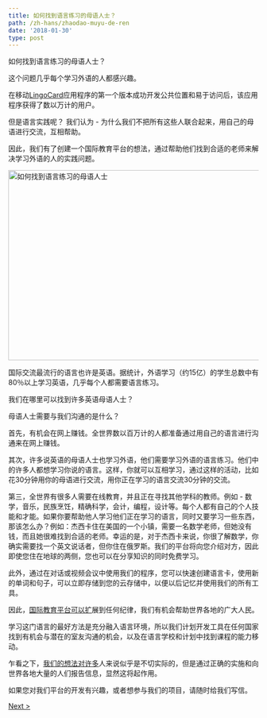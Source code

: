 ```yaml
---
title: 如何找到语言练习的母语人士？
path: /zh-hans/zhaodao-muyu-de-ren
date: '2018-01-30'
type: post
---
```


如何找到语言练习的母语人士？

这个问题几乎每个学习外语的人都感兴趣。

在移动<a href="https://zh-hans.lingocard.com/#free-mobile-app" target="_blank" rel="noopener">LingoCard</a>应用程序的第一个版本成功开发公共位置和易于访问后，该应用程序获得了数以万计的用户。

但是语言实践呢？ 我们认为 - 为什么我们不把所有这些人联合起来，用自己的母语进行交流，互相帮助。

因此，我们有了创建一个国际教育平台的想法，通过帮助他们找到合适的老师来解决学习外语的人的实践问题。

<img class="aligncenter wp-image-78 size-full" src="../images/platform/social-network.jpg" alt="如何找到语言练习的母语人士" width="628" height="383" />

国际交流最流行的语言也许是英语。据统计，外语学习（约15亿）的学生总数中有80％以上学习英语，几乎每个人都需要语言练习。

我们在哪里可以找到许多英语母语人士？

母语人士需要与我们沟通的是什么？

首先，有机会在网上赚钱。全世界数以百万计的人都准备通过用自己的语言进行沟通来在网上赚钱。

其次，许多说英语的母语人士也学习外语，他们需要学习外语的语言练习。他们中的许多人都想学习你说的语言。这样，你就可以互相学习，通过这样的活动，比如花30分钟用你的母语进行交流，用你正在学习的语言交流30分钟的交流。

第三，全世界有很多人需要在线教育，并且正在寻找其他学科的教师。例如 - 数学，音乐，民族烹饪，精确科学，会计，编程，设计等。每个人都有自己的个人技能和才能。如果你要帮助他人学习他们正在学习的语言，同时又要学习一些东西，那该怎么办？例如：杰西卡住在美国的一个小镇，需要一名数学老师，但她没有钱，而且她很难找到合适的老师。幸运的是，对于杰西卡来说，你很了解数学，你确实需要找一个英文说话者，但你住在俄罗斯。我们的平台将向您介绍对方，因此即使您住在地球的两侧，您也可以在分享知识的同时免费学习。

此外，通过在对话或视频会议中使用我们的程序，您可以快速创建语言卡，使用新的单词和句子，可以立即存储到您的云存储中，以便以后记忆并使用我们的所有工具。

因此，<a href="https://zh-hans.lingocard.com/platform/">国际教育平台可以扩</a>展到任何纪律，我们有机会帮助世界各地的广大人民。

学习这门语言的最好方法是充分融入语言环境，所以我们计划开发工具在任何国家找到有机会与潜在的室友沟通的机会，以及在语言学校和计划中找到课程的能力移动。

乍看之下，<a href="/zh-hans/?lang=zh-hans">我们的想法对许多</a>人来说似乎是不切实际的，但是通过正确的实施和向世界各地大量的人们报告信息，显然这将起作用。

如果您对我们平台的开发有兴趣，或者想参与我们的项目，请随时给我们写信。

<a href="/zh-hans/ruhe-kuaisu-xuexi-yingyu">Next ></a>